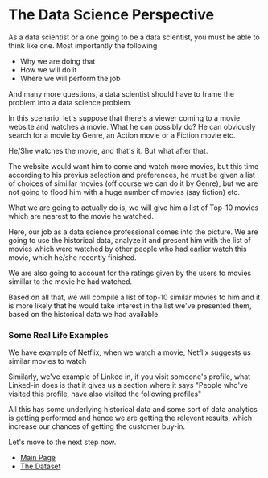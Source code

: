 # The Data Science Perspective 
As a data scientist or a one going to be a data scientist, you must be able to think like one. 
Most importantly the following

- Why we are doing that
- How we will do it
- Where we will perform the job 

And many more questions, a data scientist should have to frame the problem into a data science problem. 

In this scenario, let's suppose that there's a viewer coming to a movie website and watches a movie. What he can possibly do?
He can obviously search for a movie by Genre, an Action movie or a Fiction movie etc. 

He/She watches the movie, and that's it. But what after that. 

The website would want him to come and watch more movies, but this time according to his previus selection and preferences, he must be given a list of choices of simillar movies (off course we can do it by Genre), but we are not going to flood him with a huge number of movies (say fiction) etc. 

What we are going to actually do is, we will give him a list of Top-10 movies which are nearest to the movie he watched. 

Here, our job as a data science professional comes into the picture. We are going to use the historical data, analyze it and present him with the list of movies which were watched by other people who had earlier watch this movie, which he/she recently finished. 

We are also going to account for the ratings given by the users to movies simillar to the movie he had watched. 

Based on all that, we will compile a list of top-10 similar movies to him and it is more likely that he would take interest in the list we've presented them, based on the historical data we had available. 

### Some Real Life Examples

We have example of Netflix, when we watch a movie, Netflix suggests us similar movies to watch

Similarly, we've example of Linked in, if you visit someone's profile, what Linked-in does is that it gives us a section where it says "People who've visited this profile, have also visited the following profiles" 

All this has some underlying historical data and some sort of data analytics is getting performed and hence we are getting the relevent results, which increase our chances of getting the customer buy-in.

Let's move to the next step now. 


- [Main Page](the-dataset.md)
- [The Dataset](the-dataset.md)

